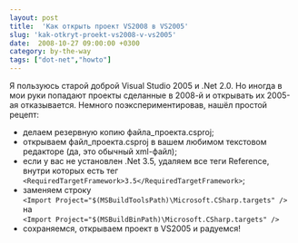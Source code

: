 ```yaml
---
layout: post
title:  'Как открыть проект VS2008 в VS2005'
slug: 'kak-otkryt-proekt-vs2008-v-vs2005'
date:  2008-10-27 09:00:00 +0300
category: by-the-way
tags: ["dot-net","howto"]
---
```


Я пользуюсь старой доброй Visual Studio 2005 и .Net 2.0. Но иногда в мои руки попадают проекты сделанные в 2008-й и открывать их 2005-ая отказывается. Немного поэкспериментировав, нашёл простой рецепт:

* делаем резервную копию файла_проекта.csproj;
* открываем файл_проекта.csproj в вашем любимом текстовом редакторе (да, это обычный xml-файл);
* если у вас не установлен .Net 3.5, удаляем все теги Reference, внутри которых есть тег `<RequiredTargetFramework>3.5</RequiredTargetFramework>`;
* заменяем строку  
`<Import Project="$(MSBuildToolsPath)\Microsoft.CSharp.targets" />`  
на  
`<Import Project="$(MSBuildBinPath)\Microsoft.CSharp.targets" />`
* сохраняемся, открываем проект в VS2005 и радуемся!


